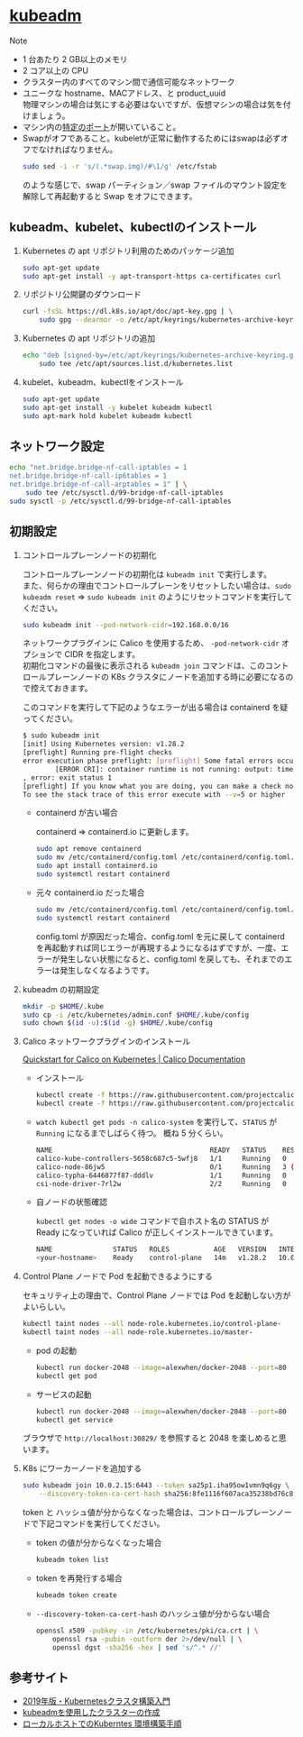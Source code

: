 [kubeadm](https://kubernetes.io/ja/docs/setup/production-environment/tools/kubeadm/install-kubeadm/)
===

> [!NOTE]
> * 1 台あたり 2 GB以上のメモリ
> * 2 コア以上の CPU
> * クラスター内のすべてのマシン間で通信可能なネットワーク
> * ユニークな hostname、MACアドレス、と product_uuid  
>   物理マシンの場合は気にする必要はないですが、仮想マシンの場合は気を付けましょう。
> * マシン内の[特定のポート](https://kubernetes.io/ja/docs/reference/networking/ports-and-protocols/)が開いていること。
> * Swapがオフであること。kubeletが正常に動作するためにはswapは必ずオフでなければなりません。
>    ```bash
>    sudo sed -i -r 's/(.*swap.img)/#\1/g' /etc/fstab
>    ```
>    のような感じで、swap パーティション／swap ファイルのマウント設定を解除して再起動すると Swap をオフにできます。


## kubeadm、kubelet、kubectlのインストール

1. Kubernetes の apt リポジトリ利用のためのパッケージ追加

    ```bash
    sudo apt-get update
    sudo apt-get install -y apt-transport-https ca-certificates curl
    ```

2. リポジトリ公開鍵のダウンロード

    ```bash
    curl -fsSL https://dl.k8s.io/apt/doc/apt-key.gpg | \
        sudo gpg --dearmor -o /etc/apt/keyrings/kubernetes-archive-keyring.gpg
    ```

3. Kubernetes の apt リポジトリの追加

    ```bash
    echo "deb [signed-by=/etc/apt/keyrings/kubernetes-archive-keyring.gpg] https://apt.kubernetes.io/ kubernetes-xenial main" | \
        sudo tee /etc/apt/sources.list.d/kubernetes.list
    ```

4. kubelet、kubeadm、kubectlをインストール

    ```bash
    sudo apt-get update
    sudo apt-get install -y kubelet kubeadm kubectl
    sudo apt-mark hold kubelet kubeadm kubectl
    ```

## ネットワーク設定

```bash
echo "net.bridge.bridge-nf-call-iptables = 1
net.bridge.bridge-nf-call-ip6tables = 1
net.bridge.bridge-nf-call-arptables = 1" | \
    sudo tee /etc/sysctl.d/99-bridge-nf-call-iptables
sudo sysctl -p /etc/sysctl.d/99-bridge-nf-call-iptables 
```


## 初期設定

1. コントロールプレーンノードの初期化

    コントロールプレーンノードの初期化は `kubeadm init` で実行します。  
    また、何らかの理由でコントロールプレーンをリセットしたい場合は、`sudo kubeadm reset` ⇒ `sudo kubeadm init` のようにリセットコマンドを実行してください。

    ```bash
    sudo kubeadm init --pod-network-cidr=192.168.0.0/16
    ```

    ネットワークプラグインに Calico を使用するため、 `-pod-network-cidr` オプションで CIDR を指定します。  
    初期化コマンドの最後に表示される `kubeadm join` コマンドは、このコントロールプレーンノードの K8s クラスタにノードを追加する時に必要になるので控えておきます。  

    このコマンドを実行して下記のようなエラーが出る場合は containerd を疑ってください。

    ```bash
    $ sudo kubeadm init
    [init] Using Kubernetes version: v1.28.2
    [preflight] Running pre-flight checks
    error execution phase preflight: [preflight] Some fatal errors occurred:
            [ERROR CRI]: container runtime is not running: output: time="2023-10-03T12:48:44Z" level=fatal msg="validate service connection: CRI v1 runtime API is not implemented for endpoint \"unix:///var/run/containerd/containerd.sock\": rpc error: code = Unimplemented desc = unknown service runtime.v1.RuntimeService"
    , error: exit status 1
    [preflight] If you know what you are doing, you can make a check non-fatal with `--ignore-preflight-errors=...`
    To see the stack trace of this error execute with --v=5 or higher
    ```

    * containerd が古い場合

        containerd ⇒ containerd.io に更新します。

        ```bash
        sudo apt remove containerd
        sudo mv /etc/containerd/config.toml /etc/containerd/config.toml.bak
        sudo apt install containerd.io
        sudo systemctl restart containerd
        ```

    * 元々 containerd.io だった場合

        ```bash
        sudo mv /etc/containerd/config.toml /etc/containerd/config.toml.bak
        sudo systemctl restart containerd
        ```

        config.toml が原因だった場合、config.toml を元に戻して containerd を再起動すれば同じエラーが再現するようになるはずですが、一度、エラーが発生しない状態になると、config.toml を戻しても、それまでのエラーは発生しなくなるようです。

2. kubeadm の初期設定

    ```bash
    mkdir -p $HOME/.kube
    sudo cp -i /etc/kubernetes/admin.conf $HOME/.kube/config
    sudo chown $(id -u):$(id -g) $HOME/.kube/config
    ```

3. Calico ネットワークプラグインのインストール

    [Quickstart for Calico on Kubernetes | Calico Documentation](https://docs.tigera.io/calico/latest/getting-started/kubernetes/quickstart)

    * インストール

        ```bash
        kubectl create -f https://raw.githubusercontent.com/projectcalico/calico/v3.26.1/manifests/tigera-operator.yaml
        kubectl create -f https://raw.githubusercontent.com/projectcalico/calico/v3.26.1/manifests/custom-resources.yaml
        ```

    * `watch kubectl get pods -n calico-system` を実行して、`STATUS` が `Running` になるまでしばらく待つ。 概ね 5 分くらい。

        ```bash
        NAME                                       READY   STATUS    RESTARTS      AGE
        calico-kube-controllers-5658c687c5-5wfj8   1/1     Running   0             5m14s
        calico-node-86jw5                          0/1     Running   3 (32s ago)   5m18s
        calico-typha-6446877f87-dddlv              1/1     Running   0             5m21s
        csi-node-driver-7rl2w                      2/2     Running   0             5m17s
        ```

    * 自ノードの状態確認

        `kubectl get nodes -o wide` コマンドで自ホスト名の STATUS が Ready になっていれば Calico が正しくインストールできています。

        ```bash
        NAME               STATUS   ROLES           AGE   VERSION   INTERNAL-IP   EXTERNAL-IP   OS-IMAGE             KERNEL-VERSION      CONTAINER-RUNTIME
        <your-hostname>    Ready    control-plane   14m   v1.28.2   10.0.2.15     <none>        Ubuntu 20.04.6 LTS   5.4.0-163-generic   containerd://1.6.24
        ```

4. Control Plane ノードで Pod を起動できるようにする

    セキュリティ上の理由で、Control Plane ノードでは Pod を起動しない方がよいらしい。

    ```bash
    kubectl taint nodes --all node-role.kubernetes.io/control-plane-
    kubectl taint nodes --all node-role.kubernetes.io/master-
    ```

    * pod の起動

        ```bash
        kubectl run docker-2048 --image=alexwhen/docker-2048 --port=80
        kubectl get pod
        ```

    * サービスの起動

        ```bash
        kubectl run docker-2048 --image=alexwhen/docker-2048 --port=80
        kubectl get service
        ```

    ブラウザで `http://localhost:30829/` を参照すると 2048 を楽しめると思います。


5. K8s にワーカーノードを追加する

    ```bash
    sudo kubeadm join 10.0.2.15:6443 --token sa25p1.iha95ow1vmn9q6gy \
        --discovery-token-ca-cert-hash sha256:8fe1116f607aca35238bd76c80b73e56c386b996d2039fb41b61490d79332758
    ```

    token と ハッシュ値が分からなくなった場合は、コントロールプレーンノードで下記コマンドを実行してください。

    * token の値が分からなくなった場合

        ```bash
        kubeadm token list
        ```

    * token を再発行する場合

        ```bash
        kubeadm token create
        ```

    * `--discovery-token-ca-cert-hash` のハッシュ値が分からない場合

        ```bash
        openssl x509 -pubkey -in /etc/kubernetes/pki/ca.crt | \
            openssl rsa -pubin -outform der 2>/dev/null | \
            openssl dgst -sha256 -hex | sed 's/^.* //'
        ```

## 参考サイト

* [2019年版・Kubernetesクラスタ構築入門](https://knowledge.sakura.ad.jp/20955/)
* [kubeadmを使用したクラスターの作成](https://kubernetes.io/ja/docs/setup/production-environment/tools/kubeadm/create-cluster-kubeadm/)
* [ローカルホストでのKuberntes 環境構築手順](https://www.scsk.jp/lib/product/oss/pdf/oss_27.pdf)
